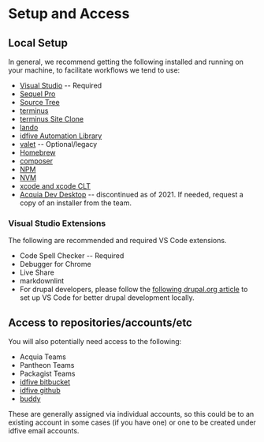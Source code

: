 # Setup and Access

## Local Setup

In general, we recommend getting the following installed and running on your machine, to facilitate workflows we tend to use:

- [Visual Studio](https://code.visualstudio.com/) -- Required
- [Sequel Pro](https://www.sequelpro.com/)
- [Source Tree](https://www.sourcetreeapp.com/)
- [terminus](https://pantheon.io/docs/terminus)
- [terminus Site Clone](https://github.com/pantheon-systems/terminus-site-clone-plugin)
- [lando](https://docs.lando.dev/)
- [idfive Automation Library](https://bitbucket.org/idfivellc/idfive-automation-library)
- [valet](https://laravel.com/docs/5.8/valet) -- Optional/legacy
- [Homebrew](https://brew.sh/)
- [composer](https://getcomposer.org/)
- [NPM](https://www.npmjs.com/get-npm)
- [NVM](https://github.com/nvm-sh/nvm/blob/master/README.md)
- [xcode and xcode CLT](https://developer.apple.com/download/more/?=command%20line%20tools)
- [Acquia Dev Desktop](https://www.acquia.com/drupal/acquia-dev-desktop) -- discontinued as of 2021. If needed, request a copy of an installer from the team.


### Visual Studio Extensions

The following are recommended and required VS Code extensions.

- Code Spell Checker -- Required
- Debugger for Chrome
- Live Share
- markdownlint
- For drupal developers, please follow the [following drupal.org article](https://www.drupal.org/docs/develop/development-tools/configuring-visual-studio-code) to set up VS Code for better drupal development locally.

## Access to repositories/accounts/etc

You will also potentially need access to the following:

- Acquia Teams
- Pantheon Teams
- Packagist Teams
- [idfive bitbucket](https://bitbucket.org/)
- [idfive github](https://github.com/idfive)
- [buddy](https://app.buddy.works/idfive)

These are generally assigned via individual accounts, so this could be to an existing account in some cases (if you have one) or one to be created under idfive email accounts.
